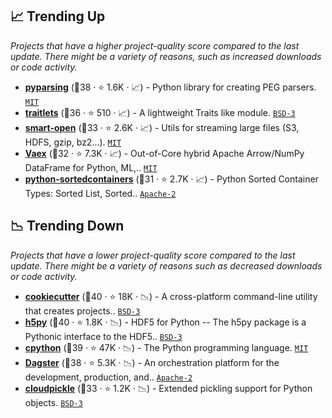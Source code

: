 ## 📈 Trending Up

_Projects that have a higher project-quality score compared to the last update. There might be a variety of reasons, such as increased downloads or code activity._

- <b><a href="https://github.com/pyparsing/pyparsing">pyparsing</a></b> (🥇38 ·  ⭐ 1.6K · 📈) - Python library for creating PEG parsers. <code><a href="http://bit.ly/34MBwT8">MIT</a></code>
- <b><a href="https://github.com/ipython/traitlets">traitlets</a></b> (🥇36 ·  ⭐ 510 · 📈) - A lightweight Traits like module. <code><a href="http://bit.ly/3aKzpTv">BSD-3</a></code>
- <b><a href="https://github.com/RaRe-Technologies/smart_open">smart-open</a></b> (🥈33 ·  ⭐ 2.6K · 📈) - Utils for streaming large files (S3, HDFS, gzip, bz2...). <code><a href="http://bit.ly/34MBwT8">MIT</a></code>
- <b><a href="https://github.com/vaexio/vaex">Vaex</a></b> (🥈32 ·  ⭐ 7.3K · 📈) - Out-of-Core hybrid Apache Arrow/NumPy DataFrame for Python, ML,.. <code><a href="http://bit.ly/34MBwT8">MIT</a></code>
- <b><a href="https://github.com/grantjenks/python-sortedcontainers">python-sortedcontainers</a></b> (🥇31 ·  ⭐ 2.7K · 📈) - Python Sorted Container Types: Sorted List, Sorted.. <code><a href="http://bit.ly/3nYMfla">Apache-2</a></code>

## 📉 Trending Down

_Projects that have a lower project-quality score compared to the last update. There might be a variety of reasons such as decreased downloads or code activity._

- <b><a href="https://github.com/cookiecutter/cookiecutter">cookiecutter</a></b> (🥇40 ·  ⭐ 18K · 📉) - A cross-platform command-line utility that creates projects.. <code><a href="http://bit.ly/3aKzpTv">BSD-3</a></code>
- <b><a href="https://github.com/h5py/h5py">h5py</a></b> (🥇40 ·  ⭐ 1.8K · 📉) - HDF5 for Python -- The h5py package is a Pythonic interface to the HDF5.. <code><a href="http://bit.ly/3aKzpTv">BSD-3</a></code>
- <b><a href="https://github.com/python/cpython">cpython</a></b> (🥇39 ·  ⭐ 47K · 📉) - The Python programming language. <code><a href="http://bit.ly/34MBwT8">MIT</a></code>
- <b><a href="https://github.com/dagster-io/dagster">Dagster</a></b> (🥇38 ·  ⭐ 5.3K · 📉) - An orchestration platform for the development, production, and.. <code><a href="http://bit.ly/3nYMfla">Apache-2</a></code>
- <b><a href="https://github.com/cloudpipe/cloudpickle">cloudpickle</a></b> (🥉33 ·  ⭐ 1.2K · 📉) - Extended pickling support for Python objects. <code><a href="http://bit.ly/3aKzpTv">BSD-3</a></code>

